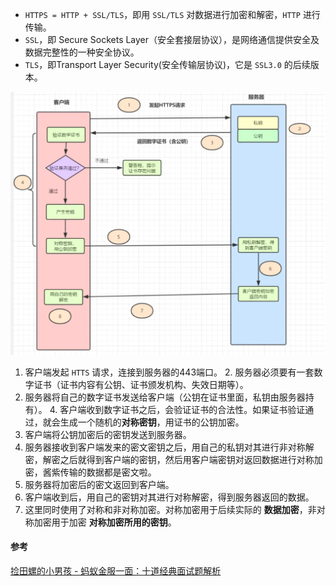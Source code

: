 - `HTTPS = HTTP + SSL/TLS`，即用 `SSL/TLS` 对数据进行加密和解密，`HTTP` 进行传输。
- `SSL`，即 Secure Sockets Layer（安全套接层协议），是网络通信提供安全及数据完整性的一种安全协议。
- `TLS`，即Transport Layer Security(安全传输层协议)，它是 `SSL3.0` 的后续版本。

![图片](assets/640-20210823145909022.png)

1. 客户端发起 `HTTS` 请求，连接到服务器的443端口。
   2. 服务器必须要有一套数字证书（证书内容有公钥、证书颁发机构、失效日期等）。
2. 服务器将自己的数字证书发送给客户端（公钥在证书里面，私钥由服务器持有）。
   4. 客户端收到数字证书之后，会验证证书的合法性。如果证书验证通过，就会生成一个随机的**对称密钥**，用证书的公钥加密。
5. 客户端将公钥加密后的密钥发送到服务器。
6. 服务器接收到客户端发来的密文密钥之后，用自己的私钥对其进行非对称解密，解密之后就得到客户端的密钥，然后用客户端密钥对返回数据进行对称加密，酱紫传输的数据都是密文啦。
7. 服务器将加密后的密文返回到客户端。
8. 客户端收到后，用自己的密钥对其进行对称解密，得到服务器返回的数据。
9. 这里同时使用了对称和非对称加密。对称加密用于后续实际的 **数据加密**，非对称加密用于加密 **对称加密所用的密钥**。



#### 参考

[捡田螺的小男孩 - 蚂蚁金服一面：十道经典面试题解析](https://mp.weixin.qq.com/s/kDZrJfJq6hMffMgw_KHyqQ)